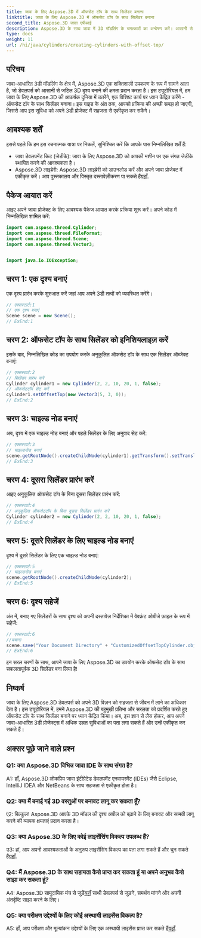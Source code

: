 ```yaml
---
title: जावा के लिए Aspose.3D में ऑफसेट टॉप के साथ सिलेंडर बनाना
linktitle: जावा के लिए Aspose.3D में ऑफसेट टॉप के साथ सिलेंडर बनाना
second_title: Aspose.3D जावा एपीआई
description: Aspose.3D के साथ जावा में 3D मॉडलिंग के चमत्कारों का अन्वेषण करें। आसानी से ऑफसेट टॉप के साथ आकर्षक सिलेंडर बनाना सीखें।
type: docs
weight: 11
url: /hi/java/cylinders/creating-cylinders-with-offset-top/
---
```

## परिचय

जावा-आधारित 3डी मॉडलिंग के क्षेत्र में, Aspose.3D एक शक्तिशाली उपकरण के रूप में सामने आता है, जो डेवलपर्स को आसानी से जटिल 3D दृश्य बनाने की क्षमता प्रदान करता है। इस ट्यूटोरियल में, हम जावा के लिए Aspose.3D की आकर्षक दुनिया में उतरेंगे, एक विशिष्ट कार्य पर ध्यान केंद्रित करेंगे - ऑफसेट टॉप के साथ सिलेंडर बनाना। इस गाइड के अंत तक, आपको प्रक्रिया की अच्छी समझ हो जाएगी, जिससे आप इस सुविधा को अपने 3डी प्रोजेक्ट में सहजता से एकीकृत कर सकेंगे।

## आवश्यक शर्तें

इससे पहले कि हम इस रचनात्मक यात्रा पर निकलें, सुनिश्चित करें कि आपके पास निम्नलिखित शर्तें हैं:

- जावा डेवलपमेंट किट (जेडीके): जावा के लिए Aspose.3D को आपकी मशीन पर एक संगत जेडीके स्थापित करने की आवश्यकता है।
-  Aspose.3D लाइब्रेरी: Aspose.3D लाइब्रेरी को डाउनलोड करें और अपने जावा प्रोजेक्ट में एकीकृत करें। आप पुस्तकालय और विस्तृत दस्तावेज़ीकरण पा सकते हैं[यहाँ](https://releases.aspose.com/3d/java/).

## पैकेज आयात करें

आइए अपने जावा प्रोजेक्ट के लिए आवश्यक पैकेज आयात करके प्रक्रिया शुरू करें। अपने कोड में निम्नलिखित शामिल करें:

```java
import com.aspose.threed.Cylinder;
import com.aspose.threed.FileFormat;
import com.aspose.threed.Scene;
import com.aspose.threed.Vector3;


import java.io.IOException;
```

## चरण 1: एक दृश्य बनाएं

एक दृश्य प्रारंभ करके शुरुआत करें जहां आप अपने 3डी तत्वों को व्यवस्थित करेंगे।

```java
// एक्सस्टार्ट:1
// एक दृश्य बनाएं
Scene scene = new Scene();
// ExEnd:1
```

## चरण 2: ऑफसेट टॉप के साथ सिलेंडर को इनिशियलाइज़ करें

इसके बाद, निम्नलिखित कोड का उपयोग करके अनुकूलित ऑफसेट टॉप के साथ एक सिलेंडर ऑब्जेक्ट बनाएं:

```java
// एक्सस्टार्ट:2
// सिलेंडर प्रारंभ करें
Cylinder cylinder1 = new Cylinder(2, 2, 10, 20, 1, false);
// ऑफसेटटॉप सेट करें
cylinder1.setOffsetTop(new Vector3(5, 3, 0));
// ExEnd:2
```

## चरण 3: चाइल्ड नोड बनाएं

अब, दृश्य में एक चाइल्ड नोड बनाएं और पहले सिलेंडर के लिए अनुवाद सेट करें:

```java
// एक्सस्टार्ट:3
// चाइल्डनोड बनाएं
scene.getRootNode().createChildNode(cylinder1).getTransform().setTranslation(10, 0, 0);
// ExEnd:3
```

## चरण 4: दूसरा सिलेंडर प्रारंभ करें

आइए अनुकूलित ऑफसेट टॉप के बिना दूसरा सिलेंडर प्रारंभ करें:

```java
// एक्सस्टार्ट:4
// अनुकूलित ऑफसेटटॉप के बिना दूसरा सिलेंडर प्रारंभ करें
Cylinder cylinder2 = new Cylinder(2, 2, 10, 20, 1, false);
// ExEnd:4
```

## चरण 5: दूसरे सिलेंडर के लिए चाइल्ड नोड बनाएं

दृश्य में दूसरे सिलेंडर के लिए एक चाइल्ड नोड बनाएं:

```java
// एक्सस्टार्ट:5
// चाइल्डनोड बनाएं
scene.getRootNode().createChildNode(cylinder2);
// ExEnd:5
```

## चरण 6: दृश्य सहेजें

अंत में, बनाए गए सिलेंडरों के साथ दृश्य को अपनी दस्तावेज़ निर्देशिका में वेवफ्रंट ओबीजे फ़ाइल के रूप में सहेजें:

```java
// एक्सस्टार्ट:6
//बचाना
scene.save("Your Document Directory" + "CustomizedOffsetTopCylinder.obj", FileFormat.WAVEFRONTOBJ);
// ExEnd:6
```

इन सरल चरणों के साथ, आपने जावा के लिए Aspose.3D का उपयोग करके ऑफसेट टॉप के साथ सफलतापूर्वक 3D सिलेंडर बना लिया है!

## निष्कर्ष

जावा के लिए Aspose.3D डेवलपर्स को अपने 3D विज़न को सहजता से जीवन में लाने का अधिकार देता है। इस ट्यूटोरियल में, हमने Aspose.3D की बहुमुखी प्रतिभा और सरलता को प्रदर्शित करते हुए ऑफसेट टॉप के साथ सिलेंडर बनाने पर ध्यान केंद्रित किया। अब, इस ज्ञान से लैस होकर, आप अपने जावा-आधारित 3डी प्रोजेक्ट्स में अधिक उन्नत सुविधाओं का पता लगा सकते हैं और उन्हें एकीकृत कर सकते हैं।

## अक्सर पूछे जाने वाले प्रश्न

### Q1: क्या Aspose.3D विभिन्न जावा IDE के साथ संगत है?

A1: हाँ, Aspose.3D लोकप्रिय जावा इंटीग्रेटेड डेवलपमेंट एनवायरमेंट (IDEs) जैसे Eclipse, IntelliJ IDEA और NetBeans के साथ सहजता से एकीकृत होता है।

### Q2: क्या मैं बनाई गई 3D वस्तुओं पर बनावट लागू कर सकता हूँ?

ए2: बिल्कुल! Aspose.3D आपके 3D मॉडल की दृश्य अपील को बढ़ाने के लिए बनावट और सामग्री लागू करने की व्यापक क्षमताएं प्रदान करता है।

### Q3: क्या Aspose.3D के लिए कोई लाइसेंसिंग विकल्प उपलब्ध हैं?

उ3: हां, आप अपनी आवश्यकताओं के अनुरूप लाइसेंसिंग विकल्प का पता लगा सकते हैं और चुन सकते हैं[यहाँ](https://purchase.aspose.com/buy).

### Q4: मैं Aspose.3D के साथ सहायता कैसे प्राप्त कर सकता हूं या अपने अनुभव कैसे साझा कर सकता हूं?

 A4: Aspose.3D सामुदायिक मंच से जुड़ें[यहाँ](https://forum.aspose.com/c/3d/18) साथी डेवलपर्स से जुड़ने, समर्थन मांगने और अपनी अंतर्दृष्टि साझा करने के लिए।

### Q5: क्या परीक्षण उद्देश्यों के लिए कोई अस्थायी लाइसेंस विकल्प है?

 A5: हाँ, आप परीक्षण और मूल्यांकन उद्देश्यों के लिए एक अस्थायी लाइसेंस प्राप्त कर सकते हैं[यहाँ](https://purchase.aspose.com/temporary-license/).